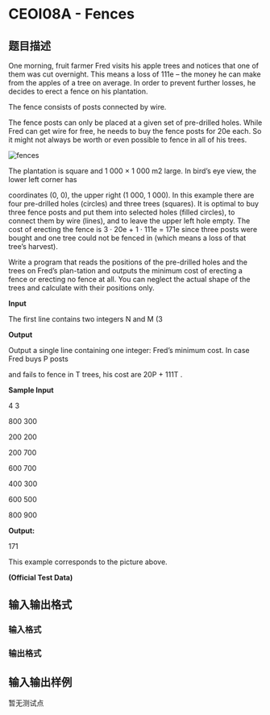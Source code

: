 # CEOI08A - Fences

## 题目描述

One morning, fruit farmer Fred visits his apple trees and notices that one of them was cut overnight. This means a loss of 111e – the money he can make from the apples of a tree on average. In order to prevent further losses, he decides to erect a fence on his plantation.

The fence consists of posts connected by wire.

The fence posts can only be placed at a given set of pre-drilled holes. While Fred can get wire for free, he needs to buy the fence posts for 20e each. So it might not always be worth or even possible to fence in all of his trees.

![fences](http://www.shafaetsplanet.com/uploads/spoj/Fences.png "fences")

The plantation is square and 1 000 × 1 000 m2 large. In bird’s eye view, the lower left corner has

coordinates (0, 0), the upper right (1 000, 1 000). In this example there are four pre-drilled holes (circles) and three trees (squares). It is optimal to buy three fence posts and put them into selected holes (filled circles), to connect them by wire (lines), and to leave the upper left hole empty. The cost of erecting the fence is 3 · 20e + 1 · 111e = 171e since three posts were bought and one tree could not be fenced in (which means a loss of that tree’s harvest).

Write a program that reads the positions of the pre-drilled holes and the trees on Fred’s plan-tation and outputs the minimum cost of erecting a fence or erecting no fence at all. You can neglect the actual shape of the trees and calculate with their positions only.

**Input**

The first line contains two integers N and M (3

**Output**

Output a single line containing one integer: Fred’s minimum cost. In case Fred buys P posts

and fails to fence in T trees, his cost are 20P + 111T .

**Sample Input**

4 3

800 300

200 200

200 700

600 700

400 300

600 500

800 900

**Output:**

171

This example corresponds to the picture above.

**(Official Test Data)**

## 输入输出格式

### 输入格式

### 输出格式

## 输入输出样例

暂无测试点

